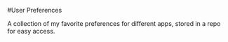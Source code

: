 #User Preferences

A collection of my favorite preferences for different apps, stored in a repo for easy access.
